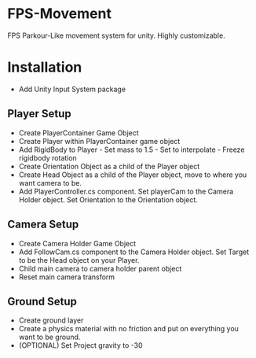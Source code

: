 # FPS-Movement
FPS Parkour-Like movement system for unity. Highly customizable.

# Installation

- Add Unity Input System package

## Player Setup
- Create PlayerContainer Game Object
- Create Player within PlayerContainer game object
- Add RigidBody to Player - Set mass to 1.5 - Set to interpolate - Freeze rigidbody rotation
- Create Orientation Object as a child of the Player object
- Create Head Object as a child of the Player object, move to where you want camera to be.
- Add PlayerController.cs component. Set playerCam to the Camera Holder object. Set Orientation to the Orientation object.

## Camera Setup
- Create Camera Holder Game Object
- Add FollowCam.cs component to the Camera Holder object. Set Target to be the Head object on your Player.
- Child main camera to camera holder parent object
- Reset main camera transform

## Ground Setup
- Create ground layer
- Create a physics material with no friction and put on everything you want to be ground.
- (OPTIONAL) Set Project gravity to -30
